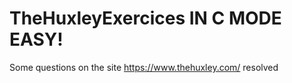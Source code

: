 # TheHuxleyExercices IN C MODE EASY!
 Some questions on the site https://www.thehuxley.com/ resolved
